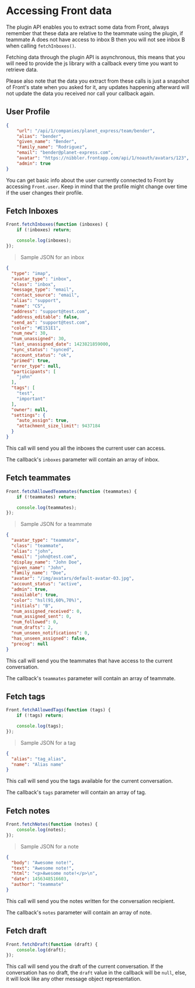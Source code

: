 # Accessing Front data

The plugin API enables you to extract some data from Front, always remember that these data are relative to the teammate using the plugin, if teammate A does not have access to inbox B then you will not see inbox B when calling `fetchInboxes()`.

Fetching data through the plugin API is asynchronous, this means that you will need to provide the js library with a callback every time you want to retrieve data.

Please also note that the data you extract from these calls is just a snapshot of Front's state when you asked for it, any updates happening afterward will not update the data you received nor call your callback again.

## User Profile

```json
{
    "url": "/api/1/companies/planet_express/team/bender",
    "alias": "bender",
    "given_name": "Bender",
    "family_name": "Rodriguez",
    "email": "bender@planet-express.com",
    "avatar": "https://nibbler.frontapp.com/api/1/noauth/avatars/123",
    "admin": true
}
```

You can get basic info about the user currently connected to Front by accessing `Front.user`. Keep in mind that the profile might change over time if the user changes their profile.

## Fetch Inboxes

```javascript
Front.fetchInboxes(function (inboxes) {
    if (!inboxes) return;

    console.log(inboxes);
});
```

> Sample JSON for an inbox

```json
{
  "type": "imap",
  "avatar_type": "inbox",
  "class": "inbox",
  "message_type": "email",
  "contact_source": "email",
  "alias": "support",
  "name": "CS",
  "address": "support@test.com",
  "address_editable": false,
  "send_as": "support@test.com",
  "color": "#E151E1",
  "num_new": 30,
  "num_unassigned": 30,
  "last_unassigned_date": 1423821859000,
  "sync_status": "synced",
  "account_status": "ok",
  "primed": true,
  "error_type": null,
  "participants": [
    "john"
  ],
  "tags": [
    "test",
    "important"
  ],
  "owner": null,
  "settings": {
    "auto_assign": true,
    "attachment_size_limit": 9437184
  }
}
```

This call will send you all the inboxes the current user can access.

The callback's `inboxes` parameter will contain an array of inbox.

## Fetch teammates

```javascript
Front.fetchAllowedTeammates(function (teammates) {
    if (!teammates) return;

    console.log(teammates);
});
```

> Sample JSON for a teammate

```json
{
  "avatar_type": "teammate",
  "class": "teammate",
  "alias": "john",
  "email": "john@test.com",
  "display_name": "John Doe",
  "given_name": "John",
  "family_name": "Doe",
  "avatar": "/img/avatars/default-avatar-03.jpg",
  "account_status": "active",
  "admin": true,
  "available": true,
  "color": "hsl(91,60%,70%)",
  "initials": "B",
  "num_assigned_received": 0,
  "num_assigned_sent": 0,
  "num_followed": 0,
  "num_drafts": 2,
  "num_unseen_notifications": 0,
  "has_unseen_assigned": false,
  "precog": null
}
```

This call will send you the teammates that have access to the current conversation.

The callback's `teammates` parameter will contain an array of teammate.

## Fetch tags

```javascript
Front.fetchAllowedTags(function (tags) {
    if (!tags) return;

    console.log(tags);
});
```

> Sample JSON for a tag

```json
{
  "alias": "tag_alias",
  "name": "Alias name"
}
```

This call will send you the tags available for the current conversation.

The callback's `tags` parameter will contain an array of tag.

## Fetch notes

```javascript
Front.fetchNotes(function (notes) {
    console.log(notes);
});
```

> Sample JSON for a note

```json
{
  "body": "Awesome note!",
  "text": "Awesome note!",
  "html": "<p>Awesome note!</p>\n",
  "date": 1456348516603,
  "author": "teammate"
}
```

This call will send you the notes written for the conversation recipient.

The callback's `notes` parameter will contain an array of note.

## Fetch draft

```javascript
Front.fetchDraft(function (draft) {
    console.log(draft);
});
```

This call will send you the draft of the current conversation.
If the conversation has no draft, the `draft` value in the callback will be `null`, else, it will look like any other message object representation. 



